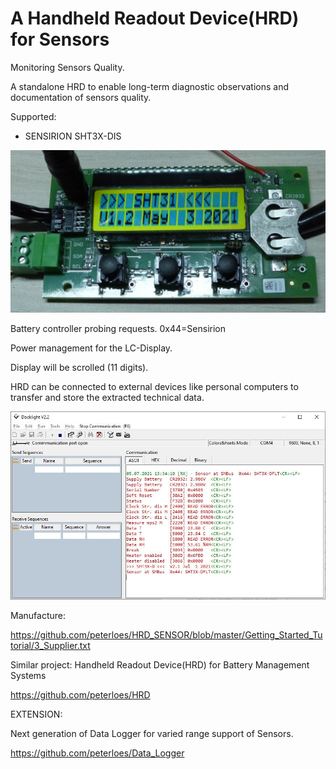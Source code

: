 ﻿# A Handheld Readout Device(HRD) for Sensors
Monitoring Sensors Quality.

A standalone HRD to enable long-term diagnostic observations and
documentation of sensors quality.


Supported:

- SENSIRION SHT3X-DIS

![My image](https://github.com/peterloes/HRD_SENSOR/blob/main/Getting_Started_Tutorial/1_Electronic_board.jpg)

Battery controller probing requests. 0x44=Sensirion

Power management for the LC-Display.

Display will be scrolled (11 digits).

HRD can be connected to external devices like personal computers to transfer and store the extracted technical data.

![My image](https://github.com/peterloes/HRD_SENSOR/blob/main/Getting_Started_Tutorial/2_Hyperterminal_Output.jpg)

Manufacture:

https://github.com/peterloes/HRD_SENSOR/blob/master/Getting_Started_Tutorial/3_Supplier.txt


Similar project: Handheld Readout Device(HRD) for Battery Management Systems

https://github.com/peterloes/HRD


EXTENSION: 

Next generation of Data Logger for varied range support of Sensors.

https://github.com/peterloes/Data_Logger
